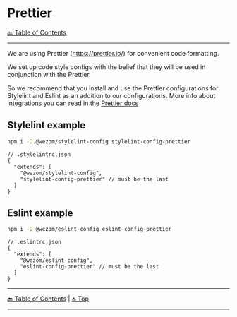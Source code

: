# Prettier

[🔙 Table of Contents](../index.md)

---

We are using Prettier (https://prettier.io/) for convenient code formatting.

We set up code style configs with the belief that they will be used in conjunction with the Prettier.

So we recommend that you install and use the Prettier configurations for Stylelint and Eslint as an addition to our configurations. More info about integrations you can read in the [Prettier docs](https://prettier.io/docs/en/integrating-with-linters.html)

## Stylelint example

```bash
npm i -D @wezom/stylelint-config stylelint-config-prettier
```

```json5
// .stylelintrc.json
{
  "extends": [
    "@wezom/stylelint-config", 
    "stylelint-config-prettier" // must be the last
  ]
}
```

## Eslint example

```bash
npm i -D @wezom/eslint-config eslint-config-prettier
```

```json5
// .eslintrc.json
{
  "extends": [
    "@wezom/eslint-config", 
    "eslint-config-prettier" // must be the last
  ]
}
```

--- 

[🔙 Table of Contents](../index.md) | [🔝 Top](#markdown-header-)

---
